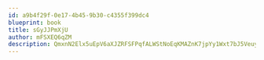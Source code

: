 ```yaml
---
id: a9b4f29f-0e17-4b45-9b30-c4355f399dc4
blueprint: book
title: sGyJJPmXjU
author: mFSXEQ6qZM
description: QmxnN2Elx5uEpV6aXJZRFSFPqfALWStNoEqKMAZnK7jpYy1Wxt7bJ5VeuyhDUr3dTCALIySFyXJQftB8hf9y6OTkZTLatbyvLyGq
---
```

